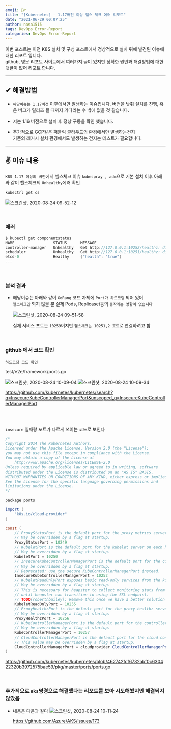 ```yaml
---
emoji: 🤦‍♂️
title: "[Kubernetes] - 1.17버전 이상 헬스 체크 에러 리포트"
date: "2021-06-29 00:07:25"
author: nasa1515
tags: DevOps Error-Report
categories: DevOps Error-Report
---
```




이번 포스트는 이전 K8S 설치 및 구성 포스트에서 정상적으로 설치 뒤에 발견된 이슈에 대한 리포트 입니다.  
github, 영문 리포트 사이트에서 여러가지 글이 있지만 정확한 원인과 해결방법에 대한 댓글이 없어 리포트 합니다.

---

## ✔ 해결방법

* ``해당이슈는 1.17버전`` 이후에서만 발생하는 이슈입니다. 버전을 낮춰 설치를 진행, 혹은 버그가 릴리즈 될 때까지 기다리는 수 밖에 없을 것 같습니다.  

* 저는 1.16 버전으로 설치 후 정상 구동을 확인 했습니다.

* 추가적으로 GCP같은 퍼블릭 클라우드의 환경에서만 발생하는건지   
기존의 레거시 설치 환경에서도 발생하는 건지는 테스트가 필요합니다.

---

## ✌ 이슈 내용


``K8S 1.17 이상의 버전``에서 헬스체크 이슈 
``kubespray , adm``으로 기본 설치 이후 아래와 같이 헬스체크의 ``Unhealthy``에러 확인

```cs
kubectrl get cs
```

![스크린샷, 2020-08-24 09-52-12](https://user-images.githubusercontent.com/69498804/90993355-88020680-e5ef-11ea-8b59-6102415fec3f.png)


<br/>

### 에러

```cs
$ kubectl get componentstatus
NAME                 STATUS      MESSAGE                                                                                        ERROR
controller-manager   Unhealthy   Get http://127.0.0.1:10252/healthz: dial tcp 127.0.0.1:10252: getsockopt: connection refused
scheduler            Unhealthy   Get http://127.0.0.1:10251/healthz: dial tcp 127.0.0.1:10251: getsockopt: connection refused
etcd-0               Healthy     {"health": "true"}
---
```

<br/>

### 분석 결과  

* 해당이슈는 아래와 같이 ``GoRang`` 코드 자체에 ``Port가 하드코딩`` 되어 있어   
``헬스체크만`` 되지 않을 뿐 실제 Pods, Replicaset등의 ``동작에는 영향이 없습니다``  

    ![스크린샷, 2020-08-24 09-51-58](https://user-images.githubusercontent.com/69498804/90993350-859fac80-e5ef-11ea-9bf9-8d42a5cb7978.png)  

    실제 서비스 포트는 ``10259``이지만 ``헬스체크는 10251,2 포트``로 연결하려고 함

<br/>

### github 에서 코드 확인  


``하드코딩 코드 확인``

test/e2e/framework/ports.go  

![스크린샷, 2020-08-24 10-09-04](https://user-images.githubusercontent.com/69498804/90993931-da442700-e5f1-11ea-9804-ddc3bf45a233.png)
![스크린샷, 2020-08-24 10-09-34](https://user-images.githubusercontent.com/69498804/90993943-eaf49d00-e5f1-11ea-870f-16e0652ab6a9.png)


https://github.com/kubernetes/kubernetes/search?q=InsecureKubeControllerManagerPort&unscoped_q=InsecureKubeControllerManagerPort


<br/>
<br/>

``insecure`` 일때랑 포트가 다르게 쓰이는 코드로 보인다
    

```cs
/*
Copyright 2014 The Kubernetes Authors.
Licensed under the Apache License, Version 2.0 (the "License");
you may not use this file except in compliance with the License.
You may obtain a copy of the License at
    http://www.apache.org/licenses/LICENSE-2.0
Unless required by applicable law or agreed to in writing, software
distributed under the License is distributed on an "AS IS" BASIS,
WITHOUT WARRANTIES OR CONDITIONS OF ANY KIND, either express or implied.
See the License for the specific language governing permissions and
limitations under the License.
*/

package ports

import (
    "k8s.io/cloud-provider"
)

const (
    // ProxyStatusPort is the default port for the proxy metrics server.
    // May be overridden by a flag at startup.
    ProxyStatusPort = 10249
    // KubeletPort is the default port for the kubelet server on each host machine.
    // May be overridden by a flag at startup.
    KubeletPort = 10250
    // InsecureKubeControllerManagerPort is the default port for the controller manager status server.
    // May be overridden by a flag at startup.
    // Deprecated: use the secure KubeControllerManagerPort instead.
    InsecureKubeControllerManagerPort = 10252
    // KubeletReadOnlyPort exposes basic read-only services from the kubelet.
    // May be overridden by a flag at startup.
    // This is necessary for heapster to collect monitoring stats from the kubelet
    // until heapster can transition to using the SSL endpoint.
    // TODO(roberthbailey): Remove this once we have a better solution for heapster.
    KubeletReadOnlyPort = 10255
    // ProxyHealthzPort is the default port for the proxy healthz server.
    // May be overridden by a flag at startup.
    ProxyHealthzPort = 10256
    // KubeControllerManagerPort is the default port for the controller manager status server.
    // May be overridden by a flag at startup.
    KubeControllerManagerPort = 10257
    // CloudControllerManagerPort is the default port for the cloud controller manager server.
    // This value may be overridden by a flag at startup.
    CloudControllerManagerPort = cloudprovider.CloudControllerManagerPort
)

```
https://github.com/kubernetes/kubernetes/blob/462742fcf6732abf0c630422320b3972575bae59/pkg/master/ports/ports.go


<br/>

### 추가적으로 ``aks``명령으로 해결했다는 리포트를 보아 시도해봤지만 해결되지 않았음


* 내용은 다음과 같다
![스크린샷, 2020-08-24 10-11-24](https://user-images.githubusercontent.com/69498804/90994011-2becb180-e5f2-11ea-9e7e-169a7a3cef4a.png)


    https://github.com/Azure/AKS/issues/173


```toc
```